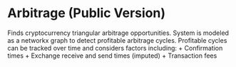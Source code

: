 # Arbitrage (Public Version)

Finds cryptocurrency triangular arbitrage opportunities.
System is modeled as a networkx graph to detect profitable arbitrage cycles.
Profitable cycles can be tracked over time and considers factors including:
    + Confirmation times
    + Exchange receive and send times (imputed)
    + Transaction fees
